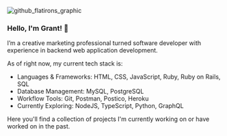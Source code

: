 ![github_flatirons_graphic](https://github.com/user-attachments/assets/1c9674fa-a2ea-4080-b313-744d4623d13e)

### Hello, I'm Grant! 👋

I’m a creative marketing professional turned software developer with experience in backend web application development.

As of right now, my current tech stack is:
- Languages & Frameworks: HTML, CSS, JavaScript, Ruby, Ruby on Rails, SQL
- Database Management: MySQL, PostgreSQL
- Workflow Tools: Git, Postman, Postico, Heroku
- Currently Exploring: NodeJS, TypeScript, Python, GraphQL

Here you'll find a collection of projects I'm currently working on or have worked on in the past.
